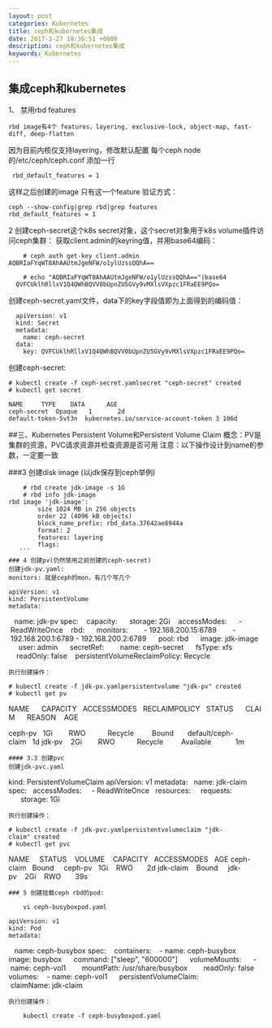 ```yaml
---
layout: post
categories: Kubernetes
title: ceph和kubernetes集成
date: 2017-3-27 18:36:51 +0800
description: ceph和kubernetes集成
keywords: Kubernetes
---
```





## 集成ceph和kubernetes

1、 禁用rbd features

	rbd image有4个 features，layering, exclusive-lock, object-map, fast-diff, deep-flatten
	
因为目前内核仅支持layering，修改默认配置
每个ceph node的/etc/ceph/ceph.conf 添加一行

 ` rbd_default_features = 1`

这样之后创建的image 只有这一个feature
验证方式：
```
ceph --show-config|grep rbd|grep features
rbd_default_features = 1
```
2 创建ceph-secret这个k8s secret对象，这个secret对象用于k8s volume插件访问ceph集群：
获取client.admin的keyring值，并用base64编码：
```
	# ceph auth get-key client.admin
AQBRIaFYqWT8AhAAUtmJgeNFW/o1ylUzssQQhA==

	# echo "AQBRIaFYqWT8AhAAUtmJgeNFW/o1ylUzssQQhA=="|base64
  QVFCUklhRllxV1Q4QWhBQVV0bUpnZU5GVy9vMXlsVXpzc1FRaEE9PQo=
```  
  创建ceph-secret.yaml文件，data下的key字段值即为上面得到的编码值：

```
  apiVersion: v1
  kind: Secret
  metadata:
    name: ceph-secret
  data:
    key: QVFCUklhRllxV1Q4QWhBQVV0bUpnZU5GVy9vMXlsVXpzc1FRaEE9PQo=
  ```
  
  创建ceph-secret:

	# kubectl create -f ceph-secret.yamlsecret "ceph-secret" created
	# kubectl get secret
```
NAME     TYPE    DATA      AGE
ceph-secret  Opaque   1       2d
default-token-5vt3n  kubernetes.io/service-account-token 3 106d
```
##三、Kubernetes Persistent Volume和Persistent Volume Claim
概念：PV是集群的资源，PVC请求资源并检查资源是否可用
注意：以下操作设计到name的参数，一定要一致

###3 创建disk image (以jdk保存到ceph举例)
```
	# rbd create jdk-image -s 1G
	# rbd info jdk-image
rbd image 'jdk-image':
        size 1024 MB in 256 objects
        order 22 (4096 kB objects)
        block_name_prefix: rbd_data.37642ae8944a
        format: 2
        features: layering
        flags:
   ```     
### 4 创建pv(仍然使用之前创建的ceph-secret)
创建jdk-pv.yaml:
monitors: 就是ceph的mon，有几个写几个
```
	apiVersion: v1
	kind: PersistentVolume
	metadata:
  		name: jdk-pv
	spec:
  		capacity:
    		storage: 2Gi
  		accessModes:
    		- ReadWriteOnce
  	rbd:
  	  monitors:
  	    - 192.168.200.15:6789
  	    - 192.168.200.1:6789
		 - 192.168.200.2:6789
    	pool: rbd
   	 image: jdk-image
   	 user: admin
    	secretRef:
     		 name: ceph-secret
   	 fsType: xfs
	    readOnly: false
  		persistentVolumeReclaimPolicy: Recycle
```
执行创建操作：
```
	# kubectl create -f jdk-pv.yamlpersistentvolume "jdk-pv" created
	# kubectl get pv
NAME      CAPACITY   ACCESSMODES   RECLAIMPOLICY   STATUS      CLAIM      REASON    AGE

ceph-pv   1Gi        RWO           Recycle         Bound       default/ceph-claim   1d
jdk-pv    2Gi        RWO           Recycle         Available            1m
```
#### 3.3 创建pvc
创建jdk-pvc.yaml
```
kind: PersistentVolumeClaim
apiVersion: v1
metadata:
  name: jdk-claim
spec:
  accessModes:
    - ReadWriteOnce
  resources:
    requests:
      storage: 1Gi
```
执行创建操作：
```
	# kubectl create -f jdk-pvc.yamlpersistentvolumeclaim "jdk-claim" created
	# kubectl get pvc
NAME     STATUS    VOLUME    CAPACITY   ACCESSMODES   AGE
ceph-claim   Bound     ceph-pv   1Gi    RWO       2d
jdk-claim    Bound     jdk-pv    2Gi    RWO       39s
```
### 5 创建挂载ceph rbd的pod:

	vi ceph-busyboxpod.yaml 
```
	apiVersion: v1
	kind: Pod
	metadata:
  		name: ceph-busybox
		spec:
  		containers:
  		- name: ceph-busybox
    	image: busybox
    		command: ["sleep", "600000"]
    		volumeMounts:
    			- name: ceph-vol1
      			mountPath: /usr/share/busybox
      		readOnly: false
  			volumes:
  				- name: ceph-vol1
    		persistentVolumeClaim:
     		 claimName: jdk-claim
```
执行创建操作：

	kubectl create -f ceph-busyboxpod.yaml




